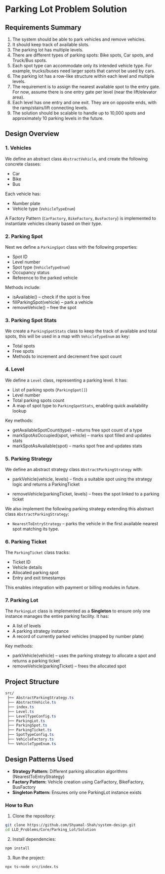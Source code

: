 # Parking Lot Problem Solution

## Requirements Summary

1. The system should be able to park vehicles and remove vehicles.
2. It should keep track of available slots.
3. The parking lot has multiple levels.
4. There are different types of parking spots: Bike spots, Car spots, and Truck/Bus spots.
5. Each spot type can accommodate only its intended vehicle type. For example, trucks/buses need larger spots that cannot be used by cars.
6. The parking lot has a row-like structure within each level and multiple levels.
7. The requirement is to assign the nearest available spot to the entry gate. For now, assume there is one entry gate per level (near the lift/elevator area).
8. Each level has one entry and one exit. They are on opposite ends, with the ramp/stairs/lift connecting levels.
9. The solution should be scalable to handle up to 10,000 spots and approximately 10 parking levels in the future.

## Design Overview

### 1. Vehicles

We define an abstract class `AbstractVehicle`, and create the following concrete classes:

- Car
- Bike
- Bus

Each vehicle has:

- Number plate
- Vehicle type (`VehicleTypeEnum`)

A Factory Pattern (`CarFactory`, `BikeFactory`, `BusFactory`) is implemented to instantiate vehicles cleanly based on their type.

### 2. Parking Spot

Next we define a `ParkingSpot` class with the following properties:

- Spot ID
- Level number
- Spot type (`VehicleTypeEnum`)
- Occupancy status
- Reference to the parked vehicle

Methods include:

- isAvailable() – check if the spot is free
- fillParkingSpot(vehicle) – park a vehicle
- removeVehicle() – free the spot

### 3. Parking Spot Stats

We create a `ParkingSpotStats` class to keep the track of available and total spots, this will be used in a map with `VehicleTypeEnum` as key:

- Total spots
- Free spots
- Methods to increment and decrement free spot count

### 4. Level

We define a `Level` class, representing a parking level. It has:

- List of parking spots (`ParkingSpot[]`)
- Level number
- Total parking spots count
- A map of spot type to `ParkingSpotStats`, enabling quick availability lookup

Key methods:

- getAvailableSpotCount(type) – returns free spot count of a type
- markSpotAsOccupied(spot, vehicle) – marks spot filled and updates stats
- markSpotAsAvailable(spot) – marks spot free and updates stats

### 5. Parking Strategy

We define an abstract strategy class `AbstractParkingStrategy` with:

- parkVehicle(vehicle, levels) – finds a suitable spot using the strategy logic and returns a ParkingTicket

- removeVehicle(parkingTicket, levels) – frees the spot linked to a parking ticket

We also implement the following parking strategy extending this abstract class `AbstractParkingStrategy`:

- `NearestToEntryStrategy` – parks the vehicle in the first available nearest spot matching its type.

### 6. Parking Ticket

The `ParkingTicket` class tracks:

- Ticket ID
- Vehicle details
- Allocated parking spot
- Entry and exit timestamps

This enables integration with payment or billing modules in future.

### 7. Parking Lot

The `ParkingLot` class is implemented as a **Singleton** to ensure only one instance manages the entire parking facility. It has:

- A list of levels
- A parking strategy instance
- A record of currently parked vehicles (mapped by number plate)

Key methods:

- parkVehicle(vehicle) – uses the parking strategy to allocate a spot and returns a parking ticket
- removeVehicle(parkingTicket) – frees the allocated spot

## Project Structure

```css
src/
 ├── AbstractParkingStrategy.ts
 ├── AbstractVehicle.ts
 ├── index.ts
 ├── Level.ts
 ├── LevelTypeConfig.ts
 ├── ParkingLot.ts
 ├── ParkingSpot.ts
 ├── ParkingTicket.ts
 ├── SpotTypeConfig.ts
 ├── VehicleFactory.ts
 └── VehicleTypeEnum.ts
```

## Design Patterns Used

- **Strategy Pattern:** Different parking allocation algorithms (NearestToEntryStrategy)
- **Factory Pattern:** Vehicle creation using CarFactory, BikeFactory, BusFactory
- **Singleton Pattern:** Ensures only one ParkingLot instance exists

### How to Run

1. Clone the repository:

```bash
git clone https://github.com/Shyamal-Shah/system-design.git
cd LLD_Problems/Core/Parking_Lot/Solution
```

2. Install dependencies:

```bash
npm install
```

3. Run the project:

```bash
npx ts-node src/index.ts
```
